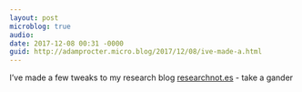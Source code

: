 ```yaml
---
layout: post
microblog: true
audio: 
date: 2017-12-08 00:31 -0000
guid: http://adamprocter.micro.blog/2017/12/08/ive-made-a.html
---
```

I’ve made a few tweaks to my research blog [researchnot.es](http://researchnot.es) - take a gander 
